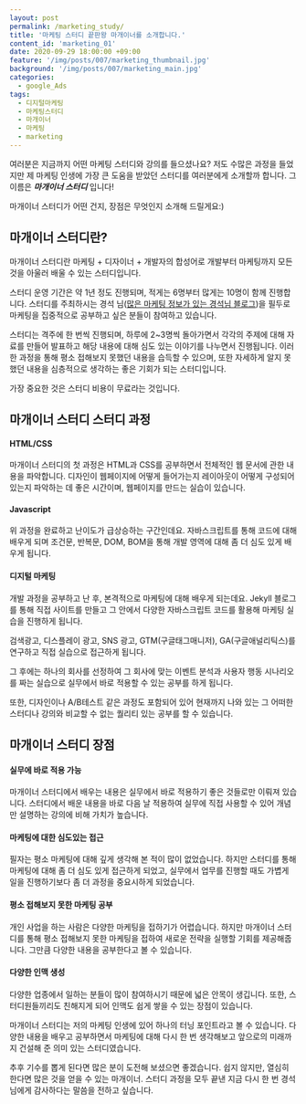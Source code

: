 ```yaml
---
layout: post
permalink: /marketing_study/
title: '마케팅 스터디 끝판왕 마개이너를 소개합니다.'
content_id: 'marketing_01'
date: 2020-09-29 18:00:00 +09:00
feature: '/img/posts/007/marketing_thumbnail.jpg'
background: '/img/posts/007/marketing_main.jpg'
categories:  
  - google_Ads
tags:
  - 디지털마케팅
  - 마케팅스터디
  - 마개이너
  - 마케팅
  - marketing
---
```


여러분은 지금까지 어떤 마케팅 스터디와 강의를 들으셨나요? 저도 수많은 과정을 들었지만 제 마케팅 인생에 가장 큰 도움을 받았던 스터디를 여러분에게 소개할까 합니다. 그 이름은  ***마개이너 스터디***  입니다!

마개이너 스터디가 어떤 건지, 장점은 무엇인지 소개해 드릴게요:)

## 마개이너 스터디란? ##

마개이너 스터디란 마케팅 + 디자이너 + 개발자의 합성어로 개발부터 마케팅까지 모든 것을 아울러 배울 수 있는 스터디입니다.

스터디 운영 기간은 약 1년 정도 진행되며, 적게는 6명부터 많게는 10명이 함께 진행합니다. 스터디를 주최하시는 경석 님(<a href="https://ogaeng.com/introduce-mgin">많은 마케팅 정보가 있는 경석님 블로그</a>)을 필두로 마케팅을 집중적으로 공부하고 싶은 분들이 참여하고 있습니다.

스터디는 격주에 한 번씩 진행되며, 하루에 2~3명씩 돌아가면서 각각의 주제에 대해 자료를 만들어 발표하고 해당 내용에 대해 심도 있는 이야기를 나누면서 진행됩니다. 이러한 과정을 통해 평소 접해보지 못했던 내용을 습득할 수 있으며, 또한 자세하게 알지 못했던 내용을 심층적으로 생각하는 좋은 기회가 되는 스터디입니다.

가장 중요한 것은 스터디 비용이 무료라는 것입니다.

## 마개이너 스터디 스터디 과정 ##

<h4>HTML/CSS</h4>

마개이너 스터디의 첫 과정은 HTML과 CSS를 공부하면서 전체적인 웹 문서에 관한 내용을 파악합니다. 디자인이 웹페이지에 어떻게 들어가는지 레이아웃이 어떻게 구성되어 있는지 파악하는 데 좋은 시간이며, 웹페이지를 만드는 실습이 있습니다.

<h4>Javascript</h4>

위 과정을 완료하고 난이도가 급상승하는 구간인데요. 자바스크립트를 통해 코드에 대해 배우게 되며 조건문, 반복문, DOM, BOM을 통해 개발 영역에 대해 좀 더 심도 있게 배우게 됩니다.

<h4>디지털 마케팅</h4>

개발 과정을 공부하고 난 후, 본격적으로 마케팅에 대해 배우게 되는데요. Jekyll 블로그를 통해 직접 사이트를 만들고 그 안에서 다양한 자바스크립트 코드를 활용해 마케팅 실습을 진행하게 됩니다.

검색광고, 디스플레이 광고, SNS 광고, GTM(구글태그매니저), GA(구글애널리틱스)를 연구하고 직접 실습으로 접근하게 됩니다.

그 후에는 하나의 회사를 선정하여 그 회사에 맞는 이벤트 분석과 사용자 행동 시나리오를 짜는 실습으로 실무에서 바로 적용할 수 있는 공부를 하게 됩니다.

또한, 디자인이나 A/B테스트 같은 과정도 포함되어 있어 현재까지 나와 있는 그 어떠한 스터디나 강의와 비교할 수 없는 퀄리티 있는 공부를 할 수 있습니다.

## 마개이너 스터디 장점 ##

<h4>실무에 바로 적용 가능</h4>

마개이너 스터디에서 배우는 내용은 실무에서 바로 적용하기 좋은 것들로만 이뤄져 있습니다. 스터디에서 배운 내용을 바로 다음 날 적용하여 실무에 직접 사용할 수 있어 개념만 설명하는 강의에 비해 가치가 높습니다.

<h4>마케팅에 대한 심도있는 접근</h4>

필자는 평소 마케팅에 대해 깊게 생각해 본 적이 많이 없었습니다. 하지만 스터디를 통해 마케팅에 대해 좀 더 심도 있게 접근하게 되었고, 실무에서 업무를 진행할 때도 가볍게 일을 진행하기보다 좀 더 과정을 중요시하게 되었습니다.

<h4>평소 접해보지 못한 마케팅 공부</h4>

개인 사업을 하는 사람은 다양한 마케팅을 접하기가 어렵습니다. 하지만 마개이너 스터디를 통해 평소 접해보지 못한 마케팅을 접하여 새로운 전략을 실행할 기회를 제공해줍니다. 그만큼 다양한 내용을 공부한다고 볼 수 있습니다.

<h4>다양한 인맥 생성</h4>

다양한 업종에서 일하는 분들이 많이 참여하시기 때문에 넓은 안목이 생깁니다. 또한, 스터디원들끼리도 친해지게 되어 인맥도 쉽게 쌓을 수 있는 장점이 있습니다.

마개이너 스터디는 저의 마케팅 인생에 있어 하나의 터닝 포인트라고 볼 수 있습니다. 다양한 내용을 배우고 공부하면서 마케팅에 대해 다시 한 번 생각해보고 앞으로의 미래까지 건설해 준 의미 있는 스터디였습니다.

추후 기수를 뽑게 된다면 많은 분이 도전해 보셨으면 좋겠습니다. 쉽지 않지만, 열심히 한다면 많은 것을 얻을 수 있는 마개이너. 스터디 과정을 모두 끝낸 지금 다시 한 번 경석님에게 감사하다는 말씀을 전하고 싶습니다.